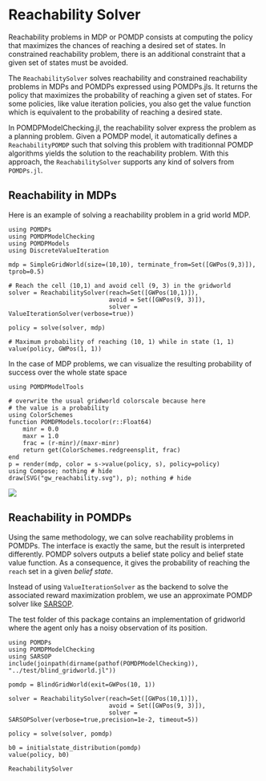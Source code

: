 # Reachability Solver

Reachability problems in MDP or POMDP consists at computing the policy that maximizes the chances of reaching a desired set of states. 
In constrained reachability problem, there is an additional constraint that a given set of states must be avoided. 

The `ReachabilitySolver` solves reachability and constrained reachability problems in MDPs and POMDPs expressed using POMDPs.jls. It returns the policy that maximizes the probability of reaching a given set of states. For some policies, like value iteration policies, you also get the value function which is equivalent to the probability of reaching a desired state.

In POMDPModelChecking.jl, the reachability solver express the problem as a planning problem. Given a POMDP model, it automatically defines a `ReachabilityPOMDP` such that solving this problem with traditionnal POMDP algorithms yields the solution to the reachability problem. With this approach, the `ReachabilitySolver` supports any kind of solvers from `POMDPs.jl`.

## Reachability in MDPs

Here is an example of solving a reachability problem in a grid world MDP. 

```@example reachability
using POMDPs
using POMDPModelChecking
using POMDPModels
using DiscreteValueIteration 

mdp = SimpleGridWorld(size=(10,10), terminate_from=Set([GWPos(9,3)]), tprob=0.5)

# Reach the cell (10,1) and avoid cell (9, 3) in the gridworld
solver = ReachabilitySolver(reach=Set([GWPos(10,1)]),
                            avoid = Set([GWPos(9, 3)]), 
                            solver = ValueIterationSolver(verbose=true))

policy = solve(solver, mdp)

# Maximum probability of reaching (10, 1) while in state (1, 1)
value(policy, GWPos(1, 1))
```

In the case of MDP problems, we can visualize the resulting probability of success over the whole state space

```@example reachability
using POMDPModelTools

# overwrite the usual gridworld colorscale because here 
# the value is a probability 
using ColorSchemes
function POMDPModels.tocolor(r::Float64)
    minr = 0.0
    maxr = 1.0
    frac = (r-minr)/(maxr-minr)
    return get(ColorSchemes.redgreensplit, frac)
end
p = render(mdp, color = s->value(policy, s), policy=policy)
using Compose; nothing # hide
draw(SVG("gw_reachability.svg"), p); nothing # hide
```

![](gw_reachability.svg)

## Reachability in POMDPs

Using the same methodology, we can solve reachability problems in POMDPs. The interface is exactly the same, but the result is interpreted differently. POMDP solvers outputs a belief state policy and belief state value function. As a consequence, it gives the probability of reaching the `reach` set in a given *belief state*. 

Instead of using `ValueIterationSolver` as the backend to solve the associated reward maximization problem, we use an approximate POMDP solver like [SARSOP](https://github.com/JuliaPOMDP/SARSOP.jl).


The test folder of this package contains an implementation of gridworld
where the agent only has a noisy observation of its position.

```@example pomdpreachability
using POMDPs
using POMDPModelChecking
using SARSOP
include(joinpath(dirname(pathof(POMDPModelChecking)), "../test/blind_gridworld.jl"))

pomdp = BlindGridWorld(exit=GWPos(10, 1))

solver = ReachabilitySolver(reach=Set([GWPos(10,1)]),
                            avoid = Set([GWPos(9, 3)]), 
                            solver = SARSOPSolver(verbose=true,precision=1e-2, timeout=5))

policy = solve(solver, pomdp)

b0 = initialstate_distribution(pomdp)
value(policy, b0)
```

```@docs
ReachabilitySolver
```
